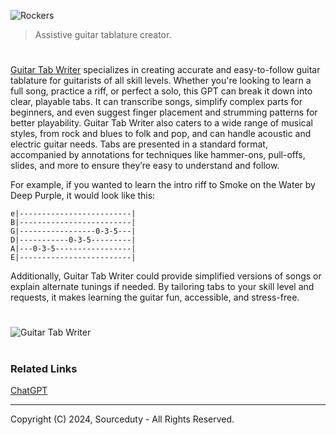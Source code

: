 ![Rockers](https://github.com/user-attachments/assets/bb64f691-38ef-49c5-9699-651a337026fa)

> Assistive guitar tablature creator.
#

[Guitar Tab Writer](https://chatgpt.com/g/g-MQl815flm-guitar-tab-writer) specializes in creating accurate and easy-to-follow guitar tablature for guitarists of all skill levels. Whether you're looking to learn a full song, practice a riff, or perfect a solo, this GPT can break it down into clear, playable tabs. It can transcribe songs, simplify complex parts for beginners, and even suggest finger placement and strumming patterns for better playability. Guitar Tab Writer also caters to a wide range of musical styles, from rock and blues to folk and pop, and can handle acoustic and electric guitar needs. Tabs are presented in a standard format, accompanied by annotations for techniques like hammer-ons, pull-offs, slides, and more to ensure they’re easy to understand and follow.

For example, if you wanted to learn the intro riff to Smoke on the Water by Deep Purple, it would look like this:

```
e|-------------------------|
B|-------------------------|
G|-----------------0-3-5---|
D|-----------0-3-5---------|
A|---0-3-5-----------------|
E|-------------------------|
```

Additionally, Guitar Tab Writer could provide simplified versions of songs or explain alternate tunings if needed. By tailoring tabs to your skill level and requests, it makes learning the guitar fun, accessible, and stress-free.

#
![Guitar Tab Writer](https://github.com/user-attachments/assets/e1520531-f3cf-488f-8feb-617f1a539ddd)

#
### Related Links

[ChatGPT](https://github.com/sourceduty/ChatGPT)

***
Copyright (C) 2024, Sourceduty - All Rights Reserved.
